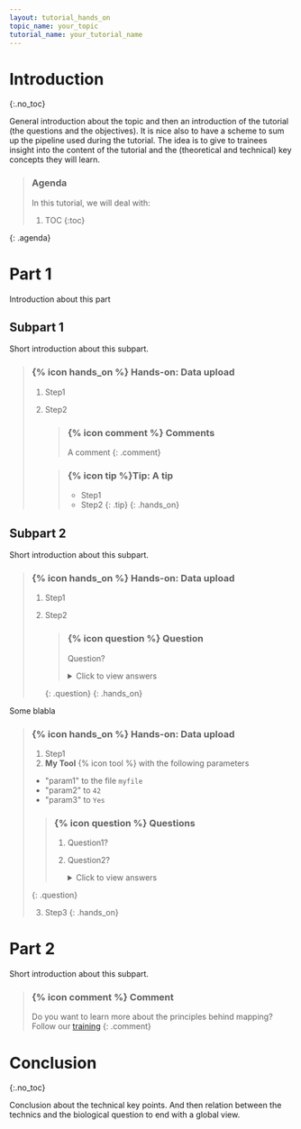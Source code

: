 ```yaml
---
layout: tutorial_hands_on
topic_name: your_topic
tutorial_name: your_tutorial_name
---
```


# Introduction
{:.no_toc}

<!-- This is a comment. -->

General introduction about the topic and then an introduction of the tutorial (the questions and the objectives). It is nice also to have a scheme to sum up the pipeline used during the tutorial. The idea is to give to trainees insight into the content of the tutorial and the (theoretical and technical) key concepts they will learn.

> ### Agenda
>
> In this tutorial, we will deal with:
>
> 1. TOC
> {:toc}
>
{: .agenda}

# Part 1

Introduction about this part

## Subpart 1

Short introduction about this subpart.

<!--
{% icon hands_on %} will render the hands_on icon as specified in
_config.yml in the root of this repository.
-->

> ### {% icon hands_on %} Hands-on: Data upload
>
> 1. Step1
> 2. Step2
>
>    > ### {% icon comment %} Comments
>    > A comment
>    {: .comment}
>
>    > ### {% icon tip %}Tip: A tip
>    >
>    > * Step1
>    > * Step2
>    {: .tip}
{: .hands_on}

## Subpart 2

Short introduction about this subpart.

> ### {% icon hands_on %} Hands-on: Data upload
>
> 1. Step1
> 2. Step2
>
>    > ### {% icon question %} Question
>    >
>    > Question?
>    >
>    > <details>
>    > <summary>Click to view answers</summary>
>    > Answer to question
>    > </details>
>    {: .question}
{: .hands_on}

Some blabla
> ### {% icon hands_on %} Hands-on: Data upload
>
> 1. Step1
> 2. **My Tool** {% icon tool %} with the following parameters
>   - "param1" to the file `myfile`
>   - "param2" to `42`
>   - "param3" to `Yes`
>
>    > ### {% icon question %} Questions
>    >
>    > 1. Question1?
>    > 2. Question2?
>    >
>    >    <details>
>    >    <summary>Click to view answers</summary>
>    >    <ol type="1">
>    >    <li>Answer for question1</li>
>    >    <li>Answer for question2</li>
>    >    </ol>
>    >    </details>
>    {: .question}
>
> 3. Step3
{: .hands_on}

# Part 2

Short introduction about this subpart.

> ### {% icon comment %} Comment
>
> Do you want to learn more about the principles behind mapping? Follow our [training](../../NGS-mapping)
> {: .comment}

# Conclusion
{:.no_toc}

Conclusion about the technical key points. And then relation between the technics and the biological question to end with a global view.
